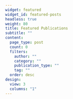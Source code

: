 ```yaml
---
widget: featured
widget_id: featured-posts
headless: true
weight: 80
title: Featured Publications
subtitle: ""
content:
  page_type: post
  count: 0
  filters:
    author: ""
    category: ""
    publication_type: ""
    tag: ""
  order: desc
design:
  view: 3
  columns: "1"
---
```

